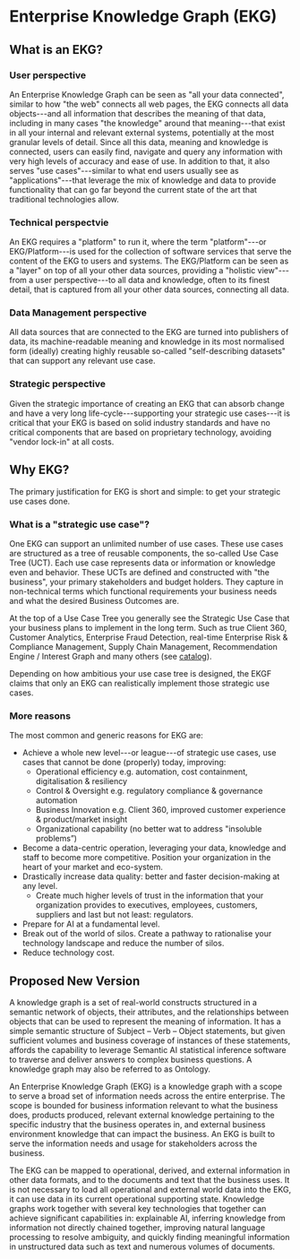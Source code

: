 # Enterprise Knowledge Graph (EKG)

## What is an EKG?

### User perspective

An Enterprise Knowledge Graph can be seen as "all your data connected",
similar to how "the web" connects all web pages, the EKG connects all 
data objects---and all information that describes the meaning of that data,
including in many cases "the knowledge" around that meaning---that exist
in all your internal and relevant external systems, potentially at the 
most granular levels of detail. 
Since all this data, meaning and knowledge is connected, users can 
easily find, navigate and query any information with very high levels 
of accuracy and ease of use. 
In addition to that, it also serves "use cases"---similar to what 
end users usually see as "applications"---that leverage the mix of 
knowledge and data to provide functionality that can go far beyond 
the current state of the art that traditional technologies allow.

### Technical perspectvie

An EKG requires a "platform" to run it, where the term "platform"---or
EKG/Platform---is used for the collection of software services that serve 
the content of the EKG to users and systems.
The EKG/Platform can be seen as a "layer" on top of all your other data sources, 
providing a "holistic view"---from a user perspective---to all data and knowledge, 
often to its finest detail, that is captured from all your other data sources, 
connecting all data.

### Data Management perspective

All data sources that are connected to the EKG are turned into publishers of data, its 
machine-readable meaning and knowledge in its most normalised form (ideally) creating 
highly reusable so-called "self-describing datasets" that can support any relevant use case.

### Strategic perspective

Given the strategic importance of creating an EKG that can absorb change and have a
very long life-cycle---supporting your strategic use cases---it is critical that your
EKG is based on solid industry standards and have no critical components that are 
based on proprietary technology, avoiding "vendor lock-in" at all costs.

## Why EKG?

The primary justification for EKG is short and simple: to get your strategic use cases done.

### What is a "strategic use case"?

One EKG can support an unlimited number of use cases. 
These use cases are structured as a tree of reusable components, 
the so-called Use Case Tree (UCT). 
Each use case represents data or information or knowledge even and behavior. 
These UCTs are defined and constructed with "the business", your primary stakeholders 
and budget holders. 
They capture in non-technical terms which functional requirements your 
business needs and what the desired Business Outcomes are.

At the top of a Use Case Tree you generally see the Strategic Use Case that 
your business plans to implement in the long term. 
Such as true Client 360, Customer Analytics, Enterprise Fraud Detection,
real-time Enterprise Risk & Compliance Management, Supply Chain Management, 
Recommendation Engine / Interest Graph and many others (see [catalog](https://catalog.ekgf.org)).

Depending on how ambitious your use case tree is designed, the EKGF claims
that only an EKG can realistically implement those strategic use cases.

### More reasons

The most common and generic reasons for EKG are:

- Achieve a whole new level---or league---of strategic use cases,
  use cases that cannot be done (properly) today, improving:
    - Operational efficiency e.g. automation, cost containment, 
      digitalisation & resiliency
    - Control & Oversight e.g. regulatory compliance & governance 
      automation
    - Business Innovation e.g. Client 360, improved 
      customer experience & product/market insight
    - Organizational capability (no better wat to address 
      "insoluble problems”)
- Become a data-centric operation, leveraging your data, 
  knowledge and staff to become more competitive.
  Position your organization in the heart of your market and
  eco-system.
- Drastically increase data quality: better and faster 
  decision-making at any level.
   - Create much higher levels of trust in the information 
     that your organization provides to executives, employees,
     customers, suppliers and last but not least: regulators.
- Prepare for AI at a fundamental level.
- Break out of the world of silos.
  Create a pathway to rationalise your technology landscape
  and reduce the number of silos.
- Reduce technology cost.

## Proposed New Version

A knowledge graph is a set of real-world constructs structured in a semantic network of objects, their attributes, and the relationships between objects that can be used to represent the meaning of information.  It has a simple semantic structure of Subject – Verb – Object statements, but given sufficient volumes and business coverage of instances of these statements, affords the capability to leverage Semantic AI statistical inference software to traverse and deliver answers to complex business questions.  A knowledge graph may also be referred to as Ontology.     

An Enterprise Knowledge Graph (EKG) is a knowledge graph with a scope to serve a broad set of information needs across the entire enterprise.  The scope is bounded for business information relevant to what the business does, products produced, relevant external knowledge pertaining to the specific industry that the business operates in, and external business environment knowledge that can impact the business.  An EKG is built to serve the information needs and usage for stakeholders across the business. 
 
The EKG can be mapped to operational, derived, and external information in other data formats, and to the documents and text that the business uses.  It is not necessary to load all operational and external world data into the EKG, it can use data in its current operational supporting state.  Knowledge graphs work together with several key technologies that together can achieve significant capabilities in: explainable AI, inferring knowledge from information not directly chained together, improving natural language processing to resolve ambiguity, and quickly finding meaningful information in unstructured data such as text and numerous volumes of documents.
